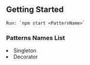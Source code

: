 ## Getting Started

    Run: `npm start <PatternName>`

### Patterns Names List

<li>Singleton</li>
<Li>Decorator</li>